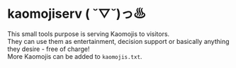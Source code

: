 # kaomojiserv ( ˘▽˘)っ♨

This small tools purpose is serving Kaomojis to visitors.  
They can use them as entertainment, decision support or basically anything they desire - free of charge!  
More Kaomojis can be added to `kaomojis.txt`.
